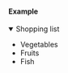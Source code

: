 #### Example

<details open>
<summary>Shopping list</summary>

* Vegetables
* Fruits
* Fish

</details>


